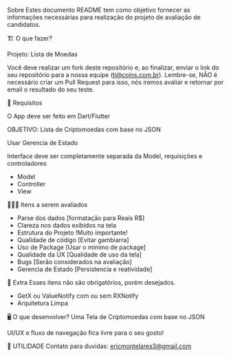 Sobre
Estes documento README tem como objetivo fornecer as informações necessárias para realização do projeto de avaliação de candidatos.

🏗 O que fazer?

Projeto: Lista de Moedas

Você deve realizar um fork deste repositório e, ao finalizar, enviar o link do seu repositório para a nossa equipe (ti@coins.com.br). Lembre-se, NÃO é necessário criar um Pull Request para isso, nós iremos avaliar e retornar por email o resultado do seu teste.


🚨 Requisitos

O App deve ser feito em Dart/Flutter

OBJETIVO: Lista de Criptomoedas com base no JSON

Usar Gerencia de Estado

Interface deve ser completamente separada da Model, requisições e controladores

- Model
- Controller
- View


🕵🏻‍♂️ Itens a serem avaliados

- Parse dos dados [formatação para Reais R$] 
- Clareza nos dados exibidos na tela
- Estrutura do Projeto !Muito importante!
- Qualidade de código [Evitar gambiarra]
- Uso de Package [Usar o minimo de package]
- Qualidade da UX [Qualidade de uso da tela]
- Bugs [Serão considerados na avaliação]
- Gerencia de Estado [Persistencia e reatividade]


🎁 Extra
Esses itens não são obrigatórios, porém desejados.

- GetX ou ValueNotify com ou sem RXNotify
- Arquitetura Limpa

🖥 O que desenvolver?
Uma Tela de Criptomoedas com base no JSON

UI/UX e fluxo de navegação fica livre para o seu gosto!

🔗 UTILIDADE
Contato para duvidas: ericmontelares3@gmail.com